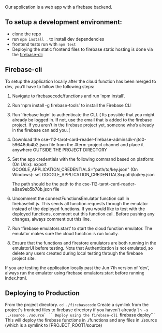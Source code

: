 Our application is a web app with a firebase backend. 
## To setup a development environment:
* clone the repo
* run `npm install .` to install dev dependencies
* frontend tests run with `npm test`
* Deploying the static frontend files to firebase static hosting is done via the [firebase-cli](##Firebase-cli)
  

## Firebase-cli
To setup the application locally after the cloud function has been merged to dev, you’ll have to follow the following steps:

1. Navigate to firebasecode/functions and run 
    'npm install'. 
2. Run ‘npm install -g firebase-tools’ to install the Firebase CLI
3. Run ‘firebase login’ to authenticate the CLI. ( Its possible that you might already be logged in. If not, use the email that is added to the firebase project.  If you aren’t in the firebase project yet, someone who’s already in the firebase can add you. )
4. Download the cse-112-tarot-card-reader-firebase-adminsdk-njtc0-59648db4b2.json file from the #term-project channel and place it anywhere OUTSIDE THE PROJECT DIRECTORY
5. Set the app credentials with the following command based on platform: 
    (On Unix): export GOOGLE_APPLICATION_CREDENTIALS="path/to/key.json" 
    (On Windows): set GOOGLE_APPLICATION_CREDENTIALS=path\to\key.json
    
    The path should be the path to the cse-112-tarot-card-reader-a8ae9eb5b78b.json file
6. Uncomment the connectFunctionsEmulator function call in firebaseInit.js. This sends all function requests through the emulator instead of the deployed functions. If you would like to test with the deployed functions, comment out this function call. Before pushing any changes, always comment out this line.  
7. Run ‘firebase emulators:start’ to start the cloud function emulator. The emulator makes sure the cloud function is run locally. 
8. Ensure that the functions and firestore emulators are both running in the emulatorUI before testing. Note that Authentication is not emulated, so delete any users created during local testing through the firebase project site.

If you are testing the application locally past the Jun 7th version of ‘dev’, always run the emulator using firebase emulators:start before running index.html. 

## Deploying to Production
From the project directory.
```cd ./firebasecode```
Create a symlink from the project's frontend files to firebase directory if you haven't already
```ln -s ../source ./source` ``
Deploy using the firebase-cli
```firebase deploy```
This will deploy the firebase functions in ./functions and any files in ./source (which is a symlink to [PROJECT_ROOT]/source)

